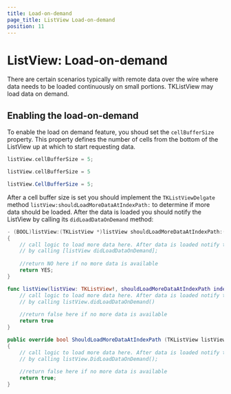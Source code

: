 ```yaml
---
title: Load-on-demand
page_title: ListView Load-on-demand
position: 11
---
```


# ListView: Load-on-demand

There are certain scenarios typically with remote data over the wire where data needs to be loaded continuously on small portions. TKListView may load data on demand.


## Enabling the load-on-demand  ##

To enable the load on demand feature, you shoud set the <code>cellBufferSize</code> property. This property defines the number of cells from the bottom of the ListView up at which to start requesting data.

```Objective-C
listView.cellBufferSize = 5;
```

```Swift
listView.cellBufferSize = 5
```

```C#
listView.CellBufferSize = 5;
```


After a cell buffer size is set you should implement the <code>TKListViewDelgate</code> method <code>listView:shouldLoadMoreDataAtIndexPath:</code> to determine if more data should be loaded. After the data is loaded you should notify the ListView by calling its <code>didLoadDataOnDemand</code> method:

```Objective-C
- (BOOL)listView:(TKListView *)listView shouldLoadMoreDataAtIndexPath:(NSIndexPath *)indexPath
{
	// call logic to load more data here. After data is loaded notify the listview
	// by calling [listView didLoadDataOnDemand]; 
	
	//return NO here if no more data is available
    return YES; 
}
```
```Swift
func listView(listView: TKListView!, shouldLoadMoreDataAtIndexPath indexPath: NSIndexPath!) -> Bool {
    // call logic to load more data here. After data is loaded notify the listview
	// by calling listView.didLoadDataOnDemand()
        
	//return false here if no more data is available
	return true 
}
```

```C#
public override bool ShouldLoadMoreDataAtIndexPath (TKListView listView, NSIndexPath indexPath)
{
	// call logic to load more data here. After data is loaded notify the listview
	// by calling listView.DidLoadDataOnDemand();
	
	//return false here if no more data is available
	return true; 
}
```